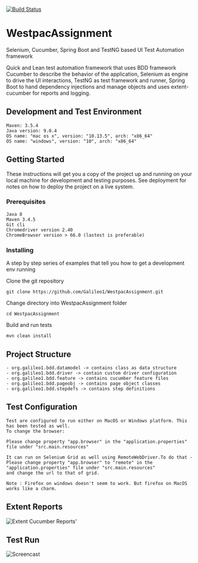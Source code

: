 [![Build Status](https://travis-ci.org/Galileo1/WestpacAssignment.svg?branch=first-branch)](https://travis-ci.org/Galileo1/WestpacAssignment)

# WestpacAssignment


Selenium, Cucumber, Spring Boot and TestNG based UI Test Automation framework 

Quick and Lean test automation framework that uses BDD framework Cucumber to describe the behavior of the application,
Selenium as engine to drive the UI interactions, TestNG as test framework and runner, Spring Boot to hand dependency 
injections and manage objects and uses extent-cucumber for reports and logging.

## Development and Test Environment 

```
Maven: 3.5.4
Java version: 9.0.4
OS name: "mac os x", version: "10.13.5", arch: "x86_64"
OS name: "windows", version: "10", arch: "x86_64"
```
## Getting Started

These instructions will get you a copy of the project up and running on your local machine for development and testing purposes. See deployment for notes on how to deploy the project on a live system.

### Prerequisites

```
Java 8
Maven 3.4.5
Git cli 
Chromedriver version 2.40
ChromeBrowser version > 66.0 (lastest is preferable)

```

### Installing

A step by step series of examples that tell you how to get a development env running

Clone the git repository 

```
git clone https://github.com/Galileo1/WestpacAssignment.git
```
Change directory into WestpacAssignment folder

```
cd WestpacAssignment
```
Build and run tests 

```
mvn clean install
```

## Project Structure 

```
- org.galileo1.bdd.datamodel -> contains class as data structure
- org.galileo1.bdd.driver -> contain custom driver configuration 
- org.galileo1.bdd.feature -> contains cucumber feature files
- org.galileo1.bdd.pageobj -> contains page object classes
- org.galileo1.bdd.stepdefs -> contains step definitions
```

## Test Configuration 

```
Test are configured to run either on MacOS or Windows platform. This has been tested as well.
To change the browser: 

Please change property "app.browser" in the "application.properties" file under "src.main.resources"

It can run on Selenium Grid as well using RemoteWebDriver.To do that -
Please change property "app.browser" to "remote" in the "application.properties" file under "src.main.resources"
and change the url to that of grid.

Note : Firefox on windows doesn't seem to work. But firefox on MacOS works like a charm.
```

## Extent Reports 

![Extent Cucumber Reports](https://i.imgur.com/QMPXNF5.png)'

## Test Run 

![Screencast](https://i.imgur.com/vyREbRY.gif)
